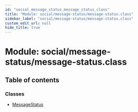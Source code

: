 ```yaml
---
id: "social_message_status_message_status_class"
title: "Module: social/message-status/message-status.class"
sidebar_label: "social/message-status/message-status.class"
custom_edit_url: null
hide_title: true
---
```


# Module: social/message-status/message-status.class

## Table of contents

### Classes

- [MessageStatus](../classes/social_message_status_message_status_class.messagestatus.md)
